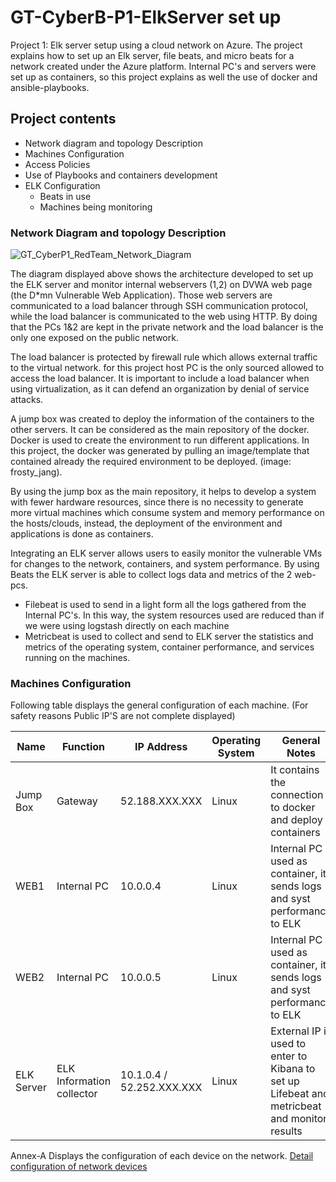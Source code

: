 # GT-CyberB-P1-ElkServer set up
Project 1: Elk server setup using a cloud network on Azure.
The project explains how to set up an Elk server, file beats, and micro beats for a network created under the Azure platform. 
Internal PC's and servers were set up as containers, so this project explains as well the use of docker and ansible-playbooks.

## Project contents
* Network diagram and topology Description
* Machines Configuration
* Access Policies
* Use of Playbooks and containers development
* ELK Configuration
  - Beats in use
  - Machines being monitoring

### Network Diagram and topology Description

![GT_CyberP1_RedTeam_Network_Diagram](https://user-images.githubusercontent.com/64491311/91365496-4760e380-e7cf-11ea-8b53-4214b6659153.png)

The diagram displayed above shows the architecture developed to set up the ELK server and monitor internal webservers (1,2) on DVWA web page (the D*mn Vulnerable Web Application). Those web servers are communicated to a load balancer through SSH communication protocol, while the load balancer is communicated to the web using HTTP. By doing that the PCs 1&2 are kept in the private network and the load balancer is the only one exposed on the public network.

The load balancer is protected by firewall rule which allows external traffic to the virtual network. for this project host PC is the only sourced allowed to access the load balancer. It is important to include a load balancer when using virtualization, as it can defend an organization by denial of service attacks.

A jump box was created to deploy the information of the containers to the other servers. It can be considered as the main repository of the docker. 
Docker is used to create the environment to run different applications. In this project, the docker was generated by pulling an image/template that contained already the required environment to be deployed. (image: frosty_jang).

By using the jump box as the main repository, it helps to develop a system with fewer hardware resources, since there is no necessity to generate more virtual machines which consume system and memory performance on the hosts/clouds, instead, the deployment of the environment and applications is done as containers.

Integrating an ELK server allows users to easily monitor the vulnerable VMs for changes to the network, containers, and system performance.
By using Beats the ELK server is able to collect logs data and metrics of the 2 web-pcs. 
* Filebeat is used to send in a light form all the logs gathered from the Internal PC's. In this way, the system resources used are reduced  than if we were  using logstash
  directly on each machine 
* Metricbeat is used to collect and send to ELK server the statistics and metrics of the operating system, container performance, and services running on the machines. 

### Machines Configuration
Following table displays the general configuration of each machine.  (For safety reasons Public IP'S are not complete displayed)

| Name           | Function             |      IP Address            | Operating System |                             General Notes                                     |
|--------------- |----------------------|----------------------------|------------------|-------------------------------------------------------------------------------|
| Jump Box       | Gateway              | 52.188.XXX.XXX             | Linux            |It contains the connection to docker and deploy containers                     |
| WEB1           | Internal PC          | 10.0.0.4                   | Linux            |Internal PC used as container, it sends logs and syst performance to ELK       |
| WEB2           | Internal PC          | 10.0.0.5                   | Linux            |Internal PC used as container, it sends logs and syst performance to ELK       |
| ELK Server     | ELK Information collector  | 10.1.0.4 / 52.252.XXX.XXX  | Linux      |External IP is used to enter to Kibana to set up Lifebeat and metricbeat and monitor results                                                                                                                                                                 |

Annex-A Displays the configuration of each device on the network.
[Detail configuration of network devices](ANNEX-A.md)

